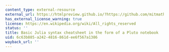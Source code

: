 ```yaml
---
content_type: external-resource
external_url: https://htmlpreview.github.io/?https://github.com/mitmath/18S191/blob/Fall20/lecture_notebooks/Basic%20Julia%20syntax.html
has_external_license_warning: true
license: https://en.wikipedia.org/wiki/All_rights_reserved
status: ''
title: Basic Julia syntax cheatsheet in the form of a Pluto notebook
uid: 6c63b885-a242-4816-861d-ee6f567a1386
wayback_url: ''
---
```

